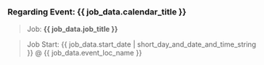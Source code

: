 ### Regarding Event: __{{ job_data.calendar_title }}__

> Job: __{{ job_data.job_title }}__

> Job Start: {{ job_data.start_date | short_day_and_date_and_time_string }} 
@ {{ job_data.event_loc_name }}